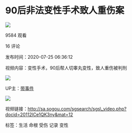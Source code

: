 # 90后非法变性手术致人重伤案

![](//i0.hdslb.com/bfs/archive/4eb47c29fa26f04b30c9a358a80bdcd37dd20732.jpg@100w_100h_1c.webp)

9584 观看

16 评论

发布时间：2020-07-25 06:36:12

视频内容：变性手术，90后帮人切睾丸变性，致人重伤被判刑

![](//i1.hdslb.com/bfs/face/64dfeedc32c41bf900e70d98d55ce8e0459e5d4d.jpg@96w.webp)

UP主：[带事件](//space.bilibili.com/454365148)

![](//i0.hdslb.com/bfs/archive/4eb47c29fa26f04b30c9a358a80bdcd37dd20732.jpg@518w_290h_1c_!web-video-share-cover.webp)

视频链接：http://sa.sogou.com/sgsearch/sgs\_video.php?docid=20112lCe1QK3ny&mat=12

标签：生活 命根 受伤 记录 变性
